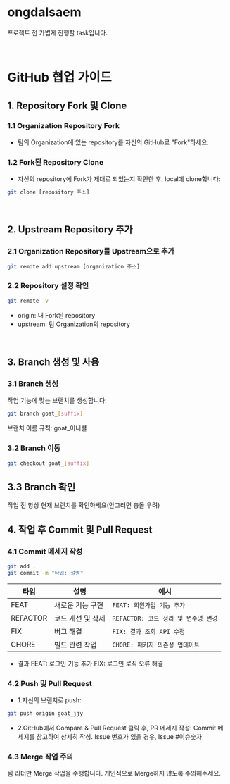 # ongdalsaem
프로젝트 전 가볍게 진행할 task입니다.

<br/>

# GitHub 협업 가이드

## 1. Repository Fork 및 Clone

### **1.1 Organization Repository Fork**
- 팀의 Organization에 있는 repository를 자신의 GitHub로 "Fork"하세요.

### **1.2 Fork된 Repository Clone**
- 자신의 repository에 Fork가 제대로 되었는지 확인한 후, local에 clone합니다:
```bash
git clone [repository 주소]
```
<br/>

## 2. Upstream Repository 추가
### 2.1 Organization Repository를 Upstream으로 추가
```bash
git remote add upstream [organization 주소]
```
### 2.2 Repository 설정 확인
```bash
git remote -v
```
- origin: 내 Fork된 repository
- upstream: 팀 Organization의 repository
<br/>

## 3. Branch 생성 및 사용
### 3.1 Branch 생성
작업 기능에 맞는 브랜치를 생성합니다:
```bash
git branch goat_[suffix]
```
브랜치 이름 규칙:  goat_이니셜

### 3.2 Branch 이동
```bash
git checkout goat_[suffix]
```

## 3.3 Branch 확인
작업 전 항상 현재 브랜치를 확인하세요(안그러면 충돌 우려)
<br/>

## 4. 작업 후 Commit 및 Pull Request
### 4.1 Commit 메세지 작성
```bash
git add .
git commit -m "타입: 설명"
```

| 타입       | 설명                                | 예시                           |
|------------|-------------------------------------|--------------------------------|
| FEAT       | 새로운 기능 구현                     | `FEAT: 회원가입 기능 추가`      |
| REFACTOR   | 코드 개선 및 삭제                   | `REFACTOR: 코드 정리 및 변수명 변경` |
| FIX        | 버그 해결                          | `FIX: 결과 조회 API 수정`       |
| CHORE      | 빌드 관련 작업                     | `CHORE: 패키지 의존성 업데이트` |

- 결과
FEAT: 로그인 기능 추가
FIX: 로그인 로직 오류 해결

### 4.2 Push 및 Pull Request
- 1.자신의 브랜치로 push:
```bash
git push origin goat_jjy
```

- 2.GitHub에서 Compare & Pull Request 클릭 후, PR 메세지 작성:
Commit 메세지를 참고하여 상세히 작성.
Issue 번호가 있을 경우, Issue #이슈숫자

### 4.3 Merge 작업 주의
팀 리더만 Merge 작업을 수행합니다.
개인적으로 Merge하지 않도록 주의해주세요.

